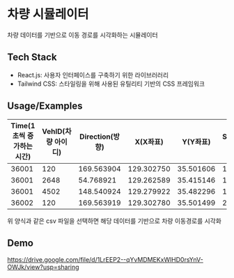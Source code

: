 
# 차량 시뮬레이터

차량 데이터를 기반으로 이동 경로를 시각화하는 시뮬레이터


## Tech Stack

- React.js: 사용자 인터페이스를 구축하기 위한 라이브러러리
- Tailwind CSS: 스타일링을 위해 사용된 유틸리티 기반의 CSS 프레임워크


## Usage/Examples
| Time(1초씩 증가하는 시간)  | VehID(차량 아이디) | Direction(방향)   | X(X좌표)          | Y(Y좌표)          | Speed(속도) | Mode(모드) |
|-------|-------|-------------|------------|------------|-------|------|
| 36001 | 120   | 169.563904  | 129.302750 | 35.501606  | 1     | 9    |
| 36001 | 2648  | 54.768921   | 129.262589 | 35.415146  | 1     | 1    |
| 36001 | 4502  | 148.540924  | 129.279922 | 35.482296  | 1     | 1    |
| 36002 | 120   | 169.563919  | 129.302780 | 35.501499  | 2     | 9    |

위 양식과 같은 csv 파일을 선택하면 해당 데이터를 기반으로 차량 이동경로를 시각화


## Demo

https://drive.google.com/file/d/1LrEEP2--qYvMDMEKxWlHD0rsYnV-OWJk/view?usp=sharing
